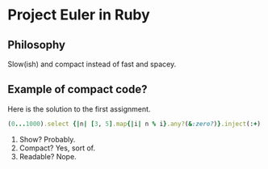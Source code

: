 # Project Euler in Ruby

## Philosophy

Slow(ish) and compact instead of fast and spacey.

## Example of compact code?

Here is the solution to the first assignment.

``` ruby
(0...1000).select {|n| [3, 5].map{|i| n % i}.any?(&:zero?)}.inject(:+)
```

1. Show? Probably.
2. Compact? Yes, sort of.
3. Readable? Nope.
